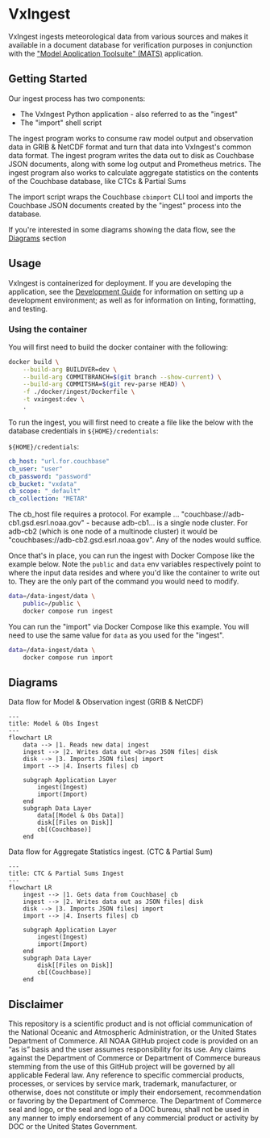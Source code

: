 # VxIngest

VxIngest ingests meteorological data from various sources and makes it available in a document database for verification purposes in conjunction with the ["Model Application Toolsuite" (MATS)](https://github.com/noaa-gsl/MATS) application.

## Getting Started

Our ingest process has two components:

* The VxIngest Python application - also referred to as the "ingest"
* The "import" shell script

The ingest program works to consume raw model output and observation data in GRIB & NetCDF format and turn that data into VxIngest's common data format. The ingest program writes the data out to disk as Couchbase JSON documents, along with some log output and Prometheus metrics. The ingest program also works to calculate aggregate statistics on the contents of the Couchbase database, like CTCs & Partial Sums

The import script wraps the Couchbase `cbimport` CLI tool and imports the Couchbase JSON documents created by the "ingest" process into the database.

If you're interested in some diagrams showing the data flow, see the [Diagrams](#diagrams) section

## Usage

VxIngest is containerized for deployment. If you are developing the application, see the [Development Guide](docs/development-guide.md) for information on setting up a development environment; as well as for information on linting, formatting, and testing.

### Using the container

You will first need to build the docker container with the following:

```bash
docker build \
    --build-arg BUILDVER=dev \
    --build-arg COMMITBRANCH=$(git branch --show-current) \
    --build-arg COMMITSHA=$(git rev-parse HEAD) \
    -f ./docker/ingest/Dockerfile \
    -t vxingest:dev \
    .
```

To run the ingest, you will first need to create a file like the below with the database credentials in `${HOME}/credentials`:

`${HOME}/credentials`:

```yaml
cb_host: "url.for.couchbase"
cb_user: "user"
cb_password: "password"
cb_bucket: "vxdata"
cb_scope: "_default"
cb_collection: "METAR"
```

The cb_host file requires a protocol. For example ... "couchbase://adb-cb1.gsd.esrl.noaa.gov" - because adb-cb1... is a single node cluster. For adb-cb2 (which is one node of a multinode cluster) it would be "couchbases://adb-cb2.gsd.esrl.noaa.gov". Any of the nodes would suffice.

Once that's in place, you can run the ingest with Docker Compose like the example below. Note the `public` and `data` env variables respectively point to where the input data resides and where you'd like the container to write out to. They are the only part of the command you would need to modify.

```bash
data=/data-ingest/data \
    public=/public \
    docker compose run ingest
```

You can run the "import" via Docker Compose like this example. You will need to use the same value for `data` as you used for the "ingest".

```bash
data=/data-ingest/data \
    docker compose run import
```

## Diagrams

Data flow for Model & Observation ingest (GRIB & NetCDF)

```mermaid
---
title: Model & Obs Ingest
---
flowchart LR
    data --> |1. Reads new data| ingest
    ingest --> |2. Writes data out <br>as JSON files| disk
    disk --> |3. Imports JSON files| import
    import --> |4. Inserts files| cb

    subgraph Application Layer
        ingest(Ingest)
        import(Import)
    end
    subgraph Data Layer
        data[[Model & Obs Data]]
        disk[[Files on Disk]]
        cb[(Couchbase)]
    end
```

Data flow for Aggregate Statistics ingest. (CTC & Partial Sum)

```mermaid
---
title: CTC & Partial Sums Ingest
---
flowchart LR
    ingest --> |1. Gets data from Couchbase| cb
    ingest --> |2. Writes data out as JSON files| disk
    disk --> |3. Imports JSON files| import
    import --> |4. Inserts files| cb

    subgraph Application Layer
        ingest(Ingest)
        import(Import)
    end
    subgraph Data Layer
        disk[[Files on Disk]]
        cb[(Couchbase)]
    end
```

## Disclaimer

This repository is a scientific product and is not official communication of the National Oceanic and Atmospheric Administration, or the United States Department of Commerce. All NOAA GitHub project code is provided on an “as is” basis and the user assumes responsibility for its use. Any claims against the Department of Commerce or Department of Commerce bureaus stemming from the use of this GitHub project will be governed by all applicable Federal law. Any reference to specific commercial products, processes, or services by service mark, trademark, manufacturer, or otherwise, does not constitute or imply their endorsement, recommendation or favoring by the Department of Commerce. The Department of Commerce seal and logo, or the seal and logo of a DOC bureau, shall not be used in any manner to imply endorsement of any commercial product or activity by DOC or the United States Government.
